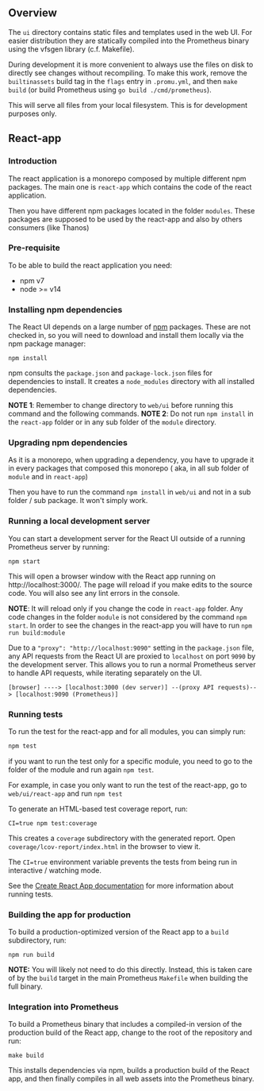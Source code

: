 ## Overview

The `ui` directory contains static files and templates used in the web UI. For easier distribution they are statically
compiled into the Prometheus binary using the vfsgen library (c.f. Makefile).

During development it is more convenient to always use the files on disk to directly see changes without recompiling. To
make this work, remove the `builtinassets` build tag in the `flags` entry in `.promu.yml`, and then `make build` (or
build Prometheus using
`go build ./cmd/prometheus`).

This will serve all files from your local filesystem. This is for development purposes only.

## React-app

### Introduction

The react application is a monorepo composed by multiple different npm packages. The main one is `react-app` which
contains the code of the react application.

Then you have different npm packages located in the folder `modules`. These packages are supposed to be used by the
react-app and also by others consumers (like Thanos)

### Pre-requisite

To be able to build the react application you need:

* npm v7
* node >= v14

### Installing npm dependencies

The React UI depends on a large number of [npm](https://www.npmjs.com/) packages. These are not checked in, so you will
need to download and install them locally via the npm package manager:

    npm install

npm consults the `package.json` and `package-lock.json` files for dependencies to install. It creates a `node_modules`
directory with all installed dependencies.

**NOTE 1**: Remember to change directory to `web/ui` before running this command and the following commands.
**NOTE 2**: Do not run `npm install` in the `react-app` folder or in any sub folder of the `module` directory.

### Upgrading npm dependencies

As it is a monorepo, when upgrading a dependency, you have to upgrade it in every packages that composed this monorepo (
aka, in all sub folder of `module` and in `react-app`)

Then you have to run the command `npm install` in `web/ui` and not in a sub folder / sub package. It won't simply work.

### Running a local development server

You can start a development server for the React UI outside of a running Prometheus server by running:

    npm start

This will open a browser window with the React app running on http://localhost:3000/. The page will reload if you make
edits to the source code. You will also see any lint errors in the console.

**NOTE**: It will reload only if you change the code in `react-app` folder. Any code changes in the folder `module` is
not considered by the command `npm start`. In order to see the changes in the react-app you will have to
run `npm run build:module`

Due to a `"proxy": "http://localhost:9090"` setting in the `package.json` file, any API requests from the React UI are
proxied to `localhost` on port `9090` by the development server. This allows you to run a normal Prometheus server to
handle API requests, while iterating separately on the UI.

    [browser] ----> [localhost:3000 (dev server)] --(proxy API requests)--> [localhost:9090 (Prometheus)]

### Running tests

To run the test for the react-app and for all modules, you can simply run:

```bash
npm test
```

if you want to run the test only for a specific module, you need to go to the folder of the module and run
again `npm test`.

For example, in case you only want to run the test of the react-app, go to `web/ui/react-app` and run `npm test`

To generate an HTML-based test coverage report, run:

    CI=true npm test:coverage

This creates a `coverage` subdirectory with the generated report. Open `coverage/lcov-report/index.html` in the browser
to view it.

The `CI=true` environment variable prevents the tests from being run in interactive / watching mode.

See the [Create React App documentation](https://create-react-app.dev/docs/running-tests/) for more information about
running tests.

### Building the app for production

To build a production-optimized version of the React app to a `build` subdirectory, run:

    npm run build

**NOTE:** You will likely not need to do this directly. Instead, this is taken care of by the `build` target in the main
Prometheus `Makefile` when building the full binary.

### Integration into Prometheus

To build a Prometheus binary that includes a compiled-in version of the production build of the React app, change to the
root of the repository and run:

    make build

This installs dependencies via npm, builds a production build of the React app, and then finally compiles in all web
assets into the Prometheus binary.
